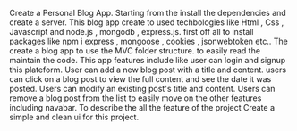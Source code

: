 Create a Personal Blog App. 
Starting from the install the dependencies and create a server. 
This blog app create to used techbologies like Html , Css , Javascript and node.js , mongodb , express.js.
first off all to install packages like npm i express , mongoose , cookies , jsonwebtoken etc..
The create a blog app to use the MVC folder structure. to easily read the maintain the code.
This app features include like user can login and signup this plateform.
User can add a new blog post with a title and content.
users can click on a blog post to view the full content and see the date it was posted.
Users can modify an existing post's title and content.
Users can remove a blog post from the list
to easily move on the other features including navabar. To describe the all the feature of the project
Create a simple and clean ui for this project.
